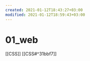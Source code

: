 ```yaml
---
created: 2021-01-12T18:43:27+03:00
modified: 2021-01-12T18:59:43+03:00
---
```


# 01_web

[[CSS]]
	[[CSS#^31bbf7]]
